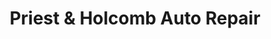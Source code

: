 ---
title: "Priest & Holcomb Auto Repair"
url: /dallas/priest-and-holcomb-auto-repair/
shop: car repair
---